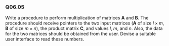 
### Q06.05

Write a procedure to perform multiplication of matrices **A** and **B**. The procedure should receive pointers to the two input matrices (**A** of size $l×m$, **B** of size $m×n$), the product matrix **C**, and values $l$, $m$, and $n$. Also, the data for the two matrices should be obtained from the user. Devise a suitable user interface to read these numbers.
